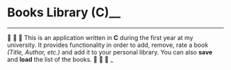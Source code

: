 # Books Library (C)__
------

:blue_book: :orange_book: :green_book: This is an application written in **C** during the first year at my university. It provides functionality in order to add, remove, rate a book *(Title, Author, etc.)* and add it to your personal library. You can also **save** and **load** the list of the books. :blue_book: :orange_book: :green_book:
_

